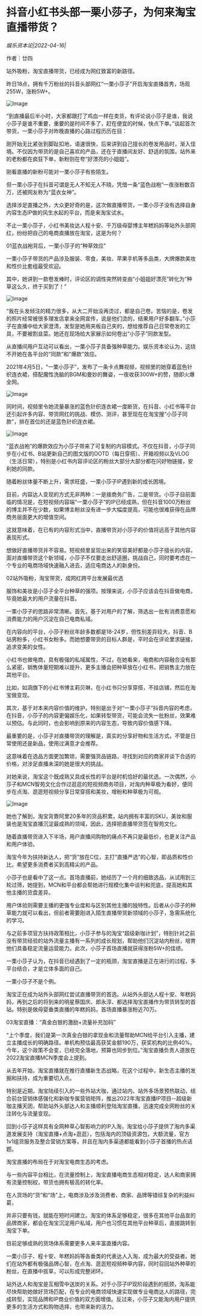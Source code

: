 # 抖音小红书头部一栗小莎子，为何来淘宝直播带货？

*娱乐资本论|2022-04-16|*

作者｜廿四

站外吸粉，淘宝直播带货，已经成为网红致富的新路径。

昨日18点，拥有千万粉丝的抖音头部网红“一栗小莎子”开启淘宝直播首秀，场观255W，涨粉5W+。

![Image](https://inews.gtimg.com/newsapp_bt/0/14757658310/641)

“到直播最后半小时，大家都跟打了鸡血一样在卖货，有评论说小莎子是谁，我说小莎子是谁不重要，重要的是时间不多了，赶在便宜的时候，快点下单。”谈起首次带货，一栗小莎子对昨晚直播的心路过程历历在目：

刚开始无比紧张到脚趾扣地，语速很快，后来讲到自己擅长的卷发用品时，渐入佳境。不仅因为带货的是自己喜欢的产品，还在于直播间友好、舒适的氛围，站外来的老粉都在疯狂下单，新粉则在夸“好漂亮的小姐姐”。

刚看直播的新粉可能对一栗小莎子有些陌生。

但一栗小莎子在抖音可谓是无人不知无人不晓，凭借一条“蓝色战袍”一夜涨粉数百万，还被网友称为“蓝衣女神”。

选择涉足直播之外，大众更好奇的是，这次做直播带货，一栗小莎子没有选择自身内容生态IP做的风生水起的平台，而是来淘宝试水。

不止一栗小莎子，小红书美妆达人程十安、千万级母婴博主年糕妈妈等站外头部网红，纷纷把自己的电商直播放在淘宝，这是为何？

01蓝衣战袍背后，一栗小莎子的“种草效应”

一栗小莎子带货的产品涉及服装、零食，美妆、苹果手机等多品类，大牌爆款美妆和性价比套组最受欢迎。

其中，她讲到一款卷发棒时，评论区的调性突然转变由“小姐姐好漂亮”转化为“种草这么久，终于买到了！”

![Image](https://inews.gtimg.com/newsapp_bt/0/14757658321/641)

“我在头发倾注的精力很多，从大二开始没再烫过，都是自己卷。苦恼的是，卷发的照片经常被很多理发店拿来全网宣传，说是他们烫的，结果用户好多翻车。”小莎子在直播中给大家澄清，发型是她用夹板自己夹的，想给推荐自己日常卷发的工具，不要被割韭菜。她还在现场给大家展示如何卷出“小莎子”同款发型。

从直播间用户互动可以看出，一栗小莎子具备强种草能力。娱乐资本论认为，这绕不开她在各平台的“同款”和“爆款”效应。

2021年4月5日，“一栗小莎子”，发布了一条卡点舞视频，视频里的她穿着蓝色针织连衣裙，搭配魔性洗脑的BGM和曼妙的舞姿，一夜收获300W+的赞，随即火爆全网。

![Image](https://inews.gtimg.com/newsapp_bt/0/14757658314/641)

同时间，视频里令她流量暴涨的蓝色针织连衣裙一度断货，在抖音、小红书等平台还引起许多内容、带货网红的挑战、模仿、测评，甚至现在在淘宝搜“小莎子同款”，排在首位的还是蓝色针织连衣裙。

![Image](https://inews.gtimg.com/newsapp_bt/0/14757658319/641)

“蓝衣战袍”的爆款效应为小莎子带来了可复制的内容模式。不仅在抖音，小莎子同步在小红书、B站更新自己的图文版的OOTD（每日穿搭）、开箱视频以及VLOG（生活日常），特别是小红书内容评论区的粉丝大部分大部分都在问好物链接，安利她的同款。

随着粉丝体量不断上升，需求旺盛，一栗小莎子IP遇到新的成长困境。

目前，内容达人变现的方式无非两种：一是接商务广告，二是带货。小莎子目前面临的情况是，在短视频内容端“一栗小莎子”的IP已经成熟，但在抖音1000万粉丝的博主并不在少数，如果博主粉丝没有进一步大幅度提高，可能也很难获得在品牌商务层面更大的增值空间。

这就意味着，在已有的内容形式当中，直播带货对小莎子的价值将远高于其他内容表现形式。

想做好直播带货并不容易。短视频里呈现出来的笑容美好都是小莎子擅长的内容，面对直播带货这个新领域，小莎子不仅要走出舒适圈，挑战自己，同时要考虑在一个专业的电商场域快速融入进去，适应电商达人的新身份。

02站外吸粉，淘宝带货，成网红跨平台发展最优选

服饰和美妆是小莎子全平台种草的强项。按理来说，小莎子应该会在抖音做电商，毕竟她最大的用户流量在抖音。

一栗小莎子的思路非常清晰。首先，基于对用户的了解，筛选出一批有消费意愿和消费能力的用户沉淀在自己电商私域。

在内容向的平台，小莎子粉丝年龄多数都是18-24岁，但性别差异较大，抖音、B站男粉多，小红书女粉多。而她想要带货的目标人群是，平时会在评论里求链接，追求变美的女性。

小红书也做电商，具有极强的私域属性，不过，在她看来，电商和内容融合没有那么紧密，销售体量短期难以提升，更多主播会把种草放在小红书，把销售主力放在其他平台。

比如，如涵旗下的小红书博主莉贝琳，在小红书只分享穿搭，不挂店铺，然后在淘宝做变现。

其次，基于对本来内容价值的维护。特别是出于对“一栗小莎子”抖音内容的考虑，在抖音，小莎子的内容更偏娱乐化，如果转型带货，可能会流失一批粉丝，效果难以预估。与此同时，也会影响到原来的内容生态，导致内容价值感下降。

最重要的是，小莎子对直播带货的理解是，真实的分享好物和生活方式，不管是日常使用还是新品，使用过满意才会推荐。

这意味着在选品方面更加繁琐，需要强货品链路，寻找到对应的商家并谈下合适的价格，对涉足直播未深的她是很大的挑战。

对她来说，淘宝这个既成熟又具成长性的平台是时机恰好的最优选。一次偶然，小莎子和MCN智苑文化合作过逛逛的短视频商务项目，对淘内种草极为看好，便同步在点淘、逛逛短视频分享日常穿搭和美妆，增粉和种草极为可观。

![Image](https://inews.gtimg.com/newsapp_bt/0/14757658312/641)

她也了解到，淘宝背靠阿里20多年的货品积累，站内拥有丰富的SKU，美妆和服装也是淘宝直播沉淀最成熟的领域，因此，选择把直播带货签在智苑文化。

随着直播带货进入下半场，用户直播间购物的痛点不再只是最低价，也更关注产品和用户体验。

淘宝今年为扶持新达人，把“货”放在C位，主打“直播严选”的心智，即品质和性价比，希望更多消费者买到高精尖的产品。

小莎子也是看中了这一点。首场直播前，她经历了一个月的细致选品，从试用到三轮过筛，她提到，MCN和平台都会帮她进行规模化集中谈判和兜底，提高她和其他主播的货盘差异。

用户体验则需要主播的更强专业度和与区别其他主播的独特性。后者从小莎子的种草能力就可以看出，但前者需要刚进入陌生直播带货新领域的小莎子，急需系统化的学习。

与之前多项官方扶持政策相比，小莎子参与的淘宝“超级新咖计划”，特别针对之前没有带货经验的站外流量主播有一系列的成长规划，帮助他们沉淀站内粉丝，培育他们具备稳定流量运营能力。此次，小莎子首场直播就获得涨粉5W+的佳绩。

一栗小莎子认为，在抖音已经遇到了一定的瓶颈，淘宝直播是正在进行的过程，多平台结合，才是立体多面的自己。

一栗小莎子不是个例。

淘宝正在成为站外头部网红尝试直播带货的首选。从站外头部达人程十安、年糕妈妈，再到之后的将到来的明星蔡国庆、郎永淳、都选择淘宝直播作为带货转型的首站。特别是做母婴垂类直播的年糕妈妈，首场直播暴涨粉近70万。

03淘宝直播：“真金白银的激励+流量补充加码”

“上个季度，我们是第一次真金白银的拿现金和流量帮助MCN给平台引入主播，建立主播成长的明确路径。单机构预估最高获奖金额190万，获奖机构的比例40%。今年，这个政策不会变，已经完全落地，预算也同步到位。”淘宝直播负责人道放在2022淘宝直播MCN季度会上提到。

从去年开始，淘宝直播就在推行直播新生态战略，在这个过程中，新生态主播的发掘和扶持，成为重要切入点。

特别是近期，淘宝陆续引入的一些外站大咖，通过站内、站外多场景预热联动，结合前台营销体感强化和新咖专属营销矩阵，推出2022年淘宝直播IP项目--超级新咖主播天团，帮助站外头部达人和主播顺利登陆淘宝直播，迅速完成全网粉丝的关注转化与流量变现。

回到小莎子这样具有全网种草心智影响力的IP入淘，淘宝给小莎子提供了淘内多渠道发展支持（淘宝直播+点淘+逛逛），包括淘内的顶级资源包，大额流量，官方1v1组货服务及整合营销方案等，并且在淘内多渠道都能看到小莎子首播的热点话题。

淘宝直播的布局在于对淘宝电商生态的考虑。

与一些内容平台相比，在流量控制上，淘宝直播电商生态相对稳定，达人和商家拥有流量控制权，带货也拥有极高的转化率。

在人货场的“货”和“场”上，电商涉及涉及消费者、商家、品牌等错综复杂的利益纠葛，

并非只要有钱，就能在短时间建立。淘宝的体系足够稳定，很多在其他平台品宣的品牌商家，都会在淘宝沉淀用户私域，用户也习惯在其他平台种草后，直接跳转到淘宝下单。

目前足够成熟的货场体系需要更多人来丰富直播内容。

一栗小莎子、程十安、年糕妈妈等各垂类的代表达人入淘，成为最大的受益者。她们在站外都有极强品牌心智，在点淘、逛逛短视频种草内容，同时召回站外种草的粉丝，在直播中拔草，可以形成完整闭环。

站外达人和淘宝是互相雪中送炭的关系。对于小莎子IP现阶段遇到的瓶颈，淘系能尽快帮助她做好货场匹配，在专业的电商领域快速实现做专业电商达人的路径，完成转型，实现品牌和IP商业价值的双方面增值。反过来，小莎子又能淘内用户提供更多的生活方式和购物选择，也带来新的活力。

